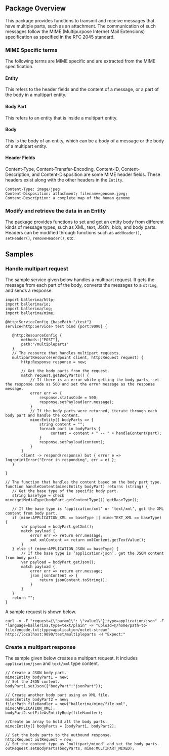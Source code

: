 ## Package Overview
This package provides functions to transmit and receive messages that have multiple parts, such as an attachment. The communication of such messages follow the MIME (Multipurpose Internet Mail Extensions) specification as specified in the RFC 2045 standard.
### MIME Specific terms 
The following terms are MIME specific and are extracted from the MIME specification.
#### Entity
This refers to the header fields and the content of a message, or a part of the body in a multipart entity. 

#### Body Part
This refers to an entity that is inside a multipart entity.
#### Body
This is the body of an entity, which can be a body of a message or the body of a multipart entity.
#### Header Fields
Content-Type, Content-Transfer-Encoding, Content-ID, Content-Description, and Content-Disposition are some MIME header fields. These headers exist along with the other headers in the `Entity`.

```
Content-Type: image/jpeg
Content-Disposition: attachment; filename=genome.jpeg;
Content-Description: a complete map of the human genome
```
### Modify and retrieve the data in an Entity
The package provides functions to set and get an entity body from different kinds of message types, such as XML, text, JSON, blob, and body parts. Headers can be modified through functions such as `addHeader()`, `setHeader()`, `removeHeader()`, etc. 
## Samples
### Handle multipart request
The sample service given below handles a multipart request. It gets the message from each part of the body, converts the messages to a `string`, and sends a response.

``` ballerina
import ballerina/http;
import ballerina/io;
import ballerina/log;
import ballerina/mime;

@http:ServiceConfig {basePath:"/test"}
service<http:Service> test bind {port:9090} {

   @http:ResourceConfig {
       methods:["POST"],
       path:"/multipleparts"
   }
   // The resource that handles multipart requests.
   multipartResource(endpoint client, http:Request request) {
       http:Response response = new;

       // Get the body parts from the request.
       match request.getBodyParts() {
           // If there is an error while getting the body parts, set the response code as 500 and set the error message as the response message.
           error err => {
               response.statusCode = 500;
               response.setPayload(err.message);
           }
           // If the body parts were returned, iterate through each body part and handle the content.
           mime:Entity[] bodyParts => {
               string content = "";
               foreach part in bodyParts {
                    content = content + " -- " + handleContent(part);
               }
               response.setPayload(content);
           }
       }
       client -> respond(response) but { error e => log:printError("Error in responding", err = e) };
   }

}

// The function that handles the content based on the body part type.
function handleContent(mime:Entity bodyPart) returns (string) {
   // Get the base type of the specific body part.
   string baseType = check mime:getMediaType(bodyPart.getContentType())!getBaseType();

   // If the base type is ‘application/xml’ or ‘text/xml’, get the XML content from body part.
   if (mime:APPLICATION_XML == baseType || mime:TEXT_XML == baseType) {
       var payload = bodyPart.getXml();
       match payload {
           error err => return err.message;
           xml xmlContent => return xmlContent.getTextValue();
       }
   } else if (mime:APPLICATION_JSON == baseType) {
       // If the base type is ‘application/json’, get the JSON content from body part.
       var payload = bodyPart.getJson();
       match payload {
           error err => return err.message;
           json jsonContent => {
               return jsonContent.toString();
           }
       }
   } 
   return "";
}
```

A sample request is shown below.

```
curl -v -F "request={\"param1\": \"value1\"};type=application/json" -F "language=ballerina;type=text/plain" -F "upload=@/home/path-to-file/encode.txt;type=application/octet-stream"  http://localhost:9090/test/multipleparts -H "Expect:"
```
### Create a multipart response
The sample given below creates a multipart request. It includes `application/json` and `text/xml` type content.

``` ballerina
// Create a JSON body part.
mime:Entity bodyPart1 = new;
// Set the JSON content.
bodyPart1.setJson({"bodyPart":"jsonPart"});

// Create another body part using an XML file.
mime:Entity bodyPart2 = new;
file:Path fileHandler = new("ballerina/mime/file.xml", mime:APPLICATION_XML);
bodyPart2.setFileAsEntityBody(fileHandler);

//Create an array to hold all the body parts.
mime:Entity[] bodyParts = [bodyPart1, bodyPart2];

// Set the body parts to the outbound response.
http:Request outRequest = new;
// Set the content type as ‘multipart/mixed’ and set the body parts.
outRequest.setBodyParts(bodyParts, mime:MULTIPART_MIXED);
```
